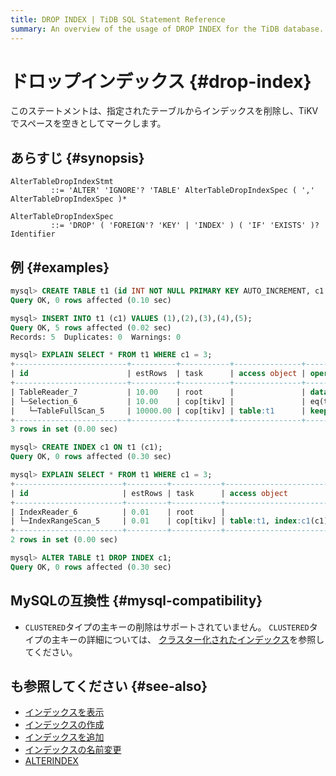 ```yaml
---
title: DROP INDEX | TiDB SQL Statement Reference
summary: An overview of the usage of DROP INDEX for the TiDB database.
---
```


# ドロップインデックス {#drop-index}

このステートメントは、指定されたテーブルからインデックスを削除し、TiKVでスペースを空きとしてマークします。

## あらすじ {#synopsis}

```ebnf+diagram
AlterTableDropIndexStmt
         ::= 'ALTER' 'IGNORE'? 'TABLE' AlterTableDropIndexSpec ( ',' AlterTableDropIndexSpec )*

AlterTableDropIndexSpec
         ::= 'DROP' ( 'FOREIGN'? 'KEY' | 'INDEX' ) ( 'IF' 'EXISTS' )? Identifier
```

## 例 {#examples}

```sql
mysql> CREATE TABLE t1 (id INT NOT NULL PRIMARY KEY AUTO_INCREMENT, c1 INT NOT NULL);
Query OK, 0 rows affected (0.10 sec)

mysql> INSERT INTO t1 (c1) VALUES (1),(2),(3),(4),(5);
Query OK, 5 rows affected (0.02 sec)
Records: 5  Duplicates: 0  Warnings: 0

mysql> EXPLAIN SELECT * FROM t1 WHERE c1 = 3;
+-------------------------+----------+-----------+---------------+--------------------------------+
| id                      | estRows  | task      | access object | operator info                  |
+-------------------------+----------+-----------+---------------+--------------------------------+
| TableReader_7           | 10.00    | root      |               | data:Selection_6               |
| └─Selection_6           | 10.00    | cop[tikv] |               | eq(test.t1.c1, 3)              |
|   └─TableFullScan_5     | 10000.00 | cop[tikv] | table:t1      | keep order:false, stats:pseudo |
+-------------------------+----------+-----------+---------------+--------------------------------+
3 rows in set (0.00 sec)

mysql> CREATE INDEX c1 ON t1 (c1);
Query OK, 0 rows affected (0.30 sec)

mysql> EXPLAIN SELECT * FROM t1 WHERE c1 = 3;
+------------------------+---------+-----------+------------------------+---------------------------------------------+
| id                     | estRows | task      | access object          | operator info                               |
+------------------------+---------+-----------+------------------------+---------------------------------------------+
| IndexReader_6          | 0.01    | root      |                        | index:IndexRangeScan_5                      |
| └─IndexRangeScan_5     | 0.01    | cop[tikv] | table:t1, index:c1(c1) | range:[3,3], keep order:false, stats:pseudo |
+------------------------+---------+-----------+------------------------+---------------------------------------------+
2 rows in set (0.00 sec)

mysql> ALTER TABLE t1 DROP INDEX c1;
Query OK, 0 rows affected (0.30 sec)
```

## MySQLの互換性 {#mysql-compatibility}

-   `CLUSTERED`タイプの主キーの削除はサポートされていません。 `CLUSTERED`タイプの主キーの詳細については、 [クラスター化されたインデックス](/clustered-indexes.md)を参照してください。

## も参照してください {#see-also}

-   [インデックスを表示](/sql-statements/sql-statement-show-index.md)
-   [インデックスの作成](/sql-statements/sql-statement-create-index.md)
-   [インデックスを追加](/sql-statements/sql-statement-add-index.md)
-   [インデックスの名前変更](/sql-statements/sql-statement-rename-index.md)
-   [ALTERINDEX](/sql-statements/sql-statement-alter-index.md)
